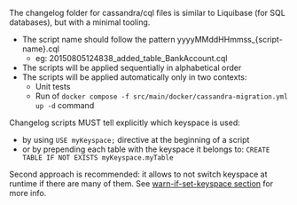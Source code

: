 The changelog folder for cassandra/cql files is similar to Liquibase (for SQL databases), but with a minimal tooling.

- The script name should follow the pattern yyyyMMddHHmmss\_{script-name}.cql
  - eg: 20150805124838_added_table_BankAccount.cql
- The scripts will be applied sequentially in alphabetical order
- The scripts will be applied automatically only in two contexts:
  - Unit tests
  - Run of `docker compose -f src/main/docker/cassandra-migration.yml up -d` command

Changelog scripts MUST tell explicitly which keyspace is used:

- by using `USE myKeyspace;` directive at the beginning of a script
- or by prepending each table with the keyspace it belongs to: `CREATE TABLE IF NOT EXISTS myKeyspace.myTable`

Second approach is recommended: it allows to not switch keyspace at runtime if there are many of them.
See [warn-if-set-keyspace section](https://docs.datastax.com/en/developer/java-driver/latest/manual/core/configuration/reference/) for more info.
